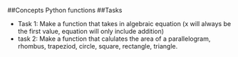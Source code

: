 ##Concepts 
Python functions
##Tasks
- Task 1: Make a  function that takes in algebraic equation (x will always be the first value, equation will only include addition)
- task 2: Make a function that calulates the area of a parallelogram, rhombus, trapeziod, circle, square, rectangle, triangle.
